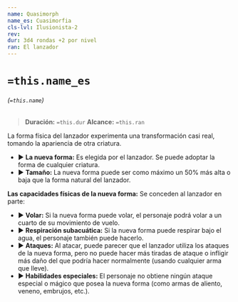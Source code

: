 ```yaml
---
name: Quasimorph
name_es: Cuasimorfia
cls-lvl: Ilusionista-2
rev: 
dur: 3d4 rondas +2 por nivel
ran: El lanzador
---
```

# `=this.name_es`
###### (`=this.name`)

>**Duración:** `=this.dur`
>**Alcance:** `=this.ran`

La forma física del lanzador experimenta una transformación casi real, tomando la apariencia de otra criatura. 
- ▶ **La nueva forma:** Es elegida por el lanzador. Se puede adoptar la forma de cualquier criatura. 
- ▶ **Tamaño:** La nueva forma puede ser como máximo un 50% más alta o baja que la forma natural del lanzador. 

**Las capacidades físicas de la nueva forma:** Se conceden al lanzador en parte: 
- ▶ **Volar:** Si la nueva forma puede volar, el personaje podrá volar a un cuarto de su movimiento de vuelo.
- ▶ **Respiración subacuática:** Si la nueva forma puede respirar bajo el agua, el personaje también puede hacerlo. 
- ▶ **Ataques:** Al atacar, puede parecer que el lanzador utiliza los ataques de la nueva forma, pero no puede hacer más tiradas de ataque o infligir más daño del que podría hacer normalmente (usando cualquier arma que lleve).
- ▶ **Habilidades especiales:** El personaje no obtiene ningún ataque especial o mágico que posea la nueva forma (como armas de aliento, veneno, embrujos, etc.).